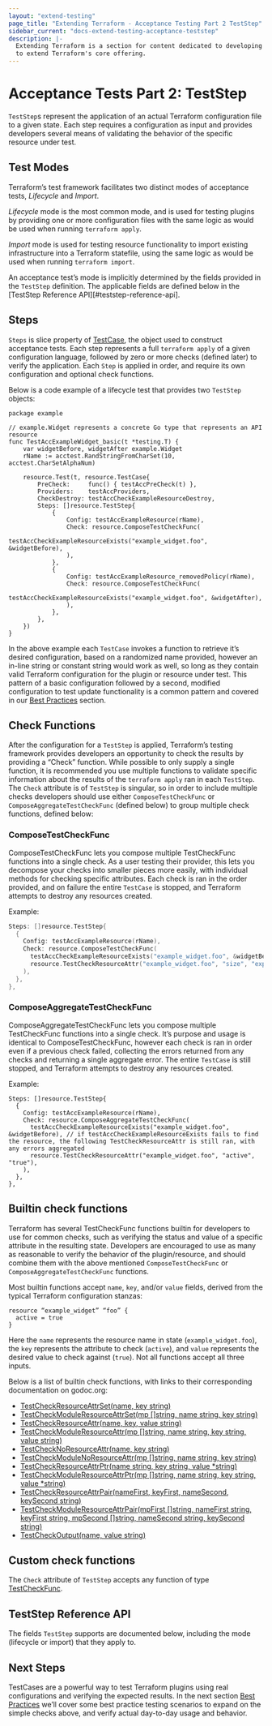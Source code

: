 ```yaml
---
layout: "extend-testing"
page_title: "Extending Terraform - Acceptance Testing Part 2 TestStep"
sidebar_current: "docs-extend-testing-acceptance-teststep"
description: |-
  Extending Terraform is a section for content dedicated to developing Plugins
  to extend Terraform's core offering.
---
```


# Acceptance Tests Part 2: TestStep
`TestStep`s represent the application of an actual Terraform configuration file to a given state. Each step requires a configuration as input and provides developers several means of validating the behavior of the specific resource under test. 

## Test Modes
Terraform’s test framework facilitates two distinct modes of acceptance tests, *Lifecycle* and *Import*. 

*Lifecycle* mode is the most common mode, and is used for testing plugins by providing one or more configuration files with the same logic as would be used when running `terraform apply`. 

*Import* mode is used for testing resource functionality to import existing infrastructure into a Terraform statefile, using the same logic as would be used when running `terraform import`. 

An acceptance test’s mode is implicitly determined by the fields provided in the `TestStep` definition. The applicable fields are defined below in the [TestStep Reference API][#teststep-reference-api]. 
## Steps
`Steps` is slice property of [TestCase](/docs/extend/testing/acceptance-tests/testcase.html), the object used to construct acceptance tests. Each step represents a full `terraform apply` of a given configuration language, followed by zero or more checks (defined later) to verify the application. Each `Step` is applied in order, and require its own configuration and optional check functions. 

Below is a code example of a lifecycle test that provides two `TestStep` objects: 

```golang
package example

// example.Widget represents a concrete Go type that represents an API resource
func TestAccExampleWidget_basic(t *testing.T) {
	var widgetBefore, widgetAfter example.Widget
	rName := acctest.RandStringFromCharSet(10, acctest.CharSetAlphaNum)

	resource.Test(t, resource.TestCase{
		PreCheck:     func() { testAccPreCheck(t) },
		Providers:    testAccProviders,
		CheckDestroy: testAccCheckExampleResourceDestroy,
		Steps: []resource.TestStep{
			{
				Config: testAccExampleResource(rName),
				Check: resource.ComposeTestCheckFunc(
					testAccCheckExampleResourceExists("example_widget.foo", &widgetBefore),
				),
			},
			{
				Config: testAccExampleResource_removedPolicy(rName),
				Check: resource.ComposeTestCheckFunc(
					testAccCheckExampleResourceExists("example_widget.foo", &widgetAfter),
				),
			},
		},
	})
}
```

In the above example each `TestCase` invokes a function to retrieve it’s desired configuration, based on a randomized name provided, however an in-line string or constant string would work as well, so long as they contain valid Terraform configuration for the plugin or resource under test. This pattern of a basic configuration followed by a second, modified configuration to test update functionality is a common pattern and covered in our [Best Practices][1] section.

## Check Functions
After the configuration for a `TestStep` is applied, Terraform’s testing framework provides developers an opportunity to check the results by providing a “Check” function. While possible to only supply a single function, it is recommended you use multiple functions to validate specific information about the results of the `terraform apply` ran in each `TestStep`. The `Check` attribute is of `TestStep` is singular, so in order to include multiple checks developers should use either `ComposeTestCheckFunc` or `ComposeAggregateTestCheckFunc` (defined below) to group multiple check functions, defined below:

### ComposeTestCheckFunc 

ComposeTestCheckFunc lets you compose multiple TestCheckFunc functions into a single check. As a user testing their provider, this lets you decompose your checks into smaller pieces more easily, with individual methods for checking specific attributes. Each check is ran in the order provided, and on failure the entire `TestCase` is stopped, and Terraform attempts to destroy any resources created.

Example:

```go 
Steps: []resource.TestStep{
  {
    Config: testAccExampleResource(rName),
    Check: resource.ComposeTestCheckFunc(
      testAccCheckExampleResourceExists("example_widget.foo", &widgetBefore), // if testAccCheckExampleResourceExists fails to find the resource, the parent TestStep and TestCase fail
      resource.TestCheckResourceAttr("example_widget.foo", "size", "expected size"),
    ),
  },
},
```

### ComposeAggregateTestCheckFunc 

ComposeAggregateTestCheckFunc lets you compose multiple TestCheckFunc functions into a single check. It’s purpose and usage is identical to ComposeTestCheckFunc, however each check is ran in order even if a previous check failed, collecting the errors returned from any checks and returning a single aggregate error. The entire `TestCase` is still stopped, and Terraform attempts to destroy any resources created. 

Example:

```
Steps: []resource.TestStep{
  {
    Config: testAccExampleResource(rName),
    Check: resource.ComposeAggregateTestCheckFunc(
      testAccCheckExampleResourceExists("example_widget.foo", &widgetBefore), // if testAccCheckExampleResourceExists fails to find the resource, the following TestCheckResourceAttr is still ran, with any errors aggregated
      resource.TestCheckResourceAttr("example_widget.foo", "active", "true"),
    ),
  },
},
```

## Builtin check functions
Terraform has several TestCheckFunc functions builtin for developers to use for common checks, such as verifying the status and value of a specific attribute in the resulting state. Developers are encouraged to use as many as reasonable to verify the behavior of the plugin/resource, and should combine them with the above mentioned `ComposeTestCheckFunc` or `ComposeAggregateTestCheckFunc` functions.

Most builtin functions accept `name`, `key`, and/or `value` fields, derived from the typical Terraform configuration stanzas:

```hcl
resource “example_widget” “foo” {
  active = true
}
```

Here the `name` represents the resource name in state (`example_widget.foo`), the `key` represents the attribute to check (`active`), and `value` represents the desired value to check against (`true`). Not all functions accept all three inputs.

Below is a list of builtin check functions, with links to their corresponding documentation on godoc.org:

- [TestCheckResourceAttrSet(name, key string)](https://godoc.org/github.com/hashicorp/terraform/helper/resource#TestCheckResourceAttrSet)  
- [TestCheckModuleResourceAttrSet(mp []string, name string, key string)](https://godoc.org/github.com/hashicorp/terraform/helper/resource#TestCheckModuleResourceAttrSet)  
- [TestCheckResourceAttr(name, key, value string)](https://godoc.org/github.com/hashicorp/terraform/helper/resource#TestCheckResourceAttr)  
- [TestCheckModuleResourceAttr(mp []string, name string, key string, value string)](https://godoc.org/github.com/hashicorp/terraform/helper/resource#TestCheckModuleResourceAttr)
- [TestCheckNoResourceAttr(name, key string)](https://godoc.org/github.com/hashicorp/terraform/helper/resource#TestCheckNoResourceAttr)  
- [TestCheckModuleNoResourceAttr(mp []string, name string, key string)](https://godoc.org/github.com/hashicorp/terraform/helper/resource#TestCheckModuleNoResourceAttr)  
- [TestCheckResourceAttrPtr(name string, key string, value *string)](https://godoc.org/github.com/hashicorp/terraform/helper/resource#TestCheckResourceAttrPtr)  
- [TestCheckModuleResourceAttrPtr(mp []string, name string, key string, value *string)](https://godoc.org/github.com/hashicorp/terraform/helper/resource#TestCheckModuleResourceAttrPtr)  
- [TestCheckResourceAttrPair(nameFirst, keyFirst, nameSecond, keySecond string)](https://godoc.org/github.com/hashicorp/terraform/helper/resource#TestCheckResourceAttrPair)  
- [TestCheckModuleResourceAttrPair(mpFirst []string, nameFirst string, keyFirst string, mpSecond []string, nameSecond string, keySecond string)](https://godoc.org/github.com/hashicorp/terraform/helper/resource#TestCheckModuleResourceAttrPair)  
- [TestCheckOutput(name, value string)](https://godoc.org/github.com/hashicorp/terraform/helper/resource#TestCheckOutput)  


## Custom check functions 

The `Check` attribute of `TestStep` accepts any function of type [TestCheckFunc](https://godoc.org/github.com/hashicorp/terraform/helper/resource#TestCheckFunc). 

## TestStep Reference API
The fields `TestStep` supports are documented below, including the mode (lifecycle or import) that they apply to.

## Next Steps
TestCases are a powerful way to test Terraform plugins using real configurations and verifying the expected results. In the next section [Best Practices][1] we’ll cover some best practice testing scenarios to expand on the simple checks above, and verify actual day-to-day usage and behavior. 




[1]: /docs/extend/testing/acceptance-testing/bestpractices.html
